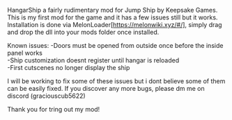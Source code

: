 HangarShip a fairly rudimentary mod for Jump Ship by Keepsake Games.
This is my first mod for the game and it has a few issues still but it works.
Installation is done via MelonLoader[https://melonwiki.xyz/#/], simply drag and drop the dll into your mods folder once installed.

Known issues:
-Doors must be opened from outside once before the inside panel works  
-Ship customization doesnt register until hangar is reloaded  
-First cutscenes no longer display the ship  

I will be working to fix some of these issues but i dont believe some of them can be easily fixed.
If you discover any more bugs, please dm me on discord (graciouscub5622)

Thank you for tring out my mod!
